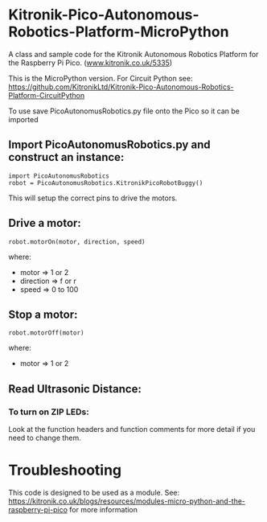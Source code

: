 # Kitronik-Pico-Autonomous-Robotics-Platform-MicroPython
A class and sample code for the Kitronik Autonomous Robotics Platform for the Raspberry Pi Pico. (www.kitronik.co.uk/5335)

This is the MicroPython version. For Circuit Python see: 
https://github.com/KitronikLtd/Kitronik-Pico-Autonomous-Robotics-Platform-CircuitPython

To use save PicoAutonomusRobotics.py file onto the Pico so it can be imported
## Import PicoAutonomusRobotics.py and construct an instance:
    import PicoAutonomusRobotics
    robot = PicoAutonomusRobotics.KitronikPicoRobotBuggy()

This will setup the correct pins to drive the motors. 
## Drive a motor:
    robot.motorOn(motor, direction, speed)
where:
* motor => 1 or 2
* direction => f or r
* speed => 0 to 100
## Stop a motor:
    robot.motorOff(motor)
where:
* motor => 1 or 2

## Read Ultrasonic Distance:



### To turn on ZIP LEDs:



Look at the function headers and function comments for more detail if you need to change them.

# Troubleshooting

This code is designed to be used as a module. See: https://kitronik.co.uk/blogs/resources/modules-micro-python-and-the-raspberry-pi-pico for more information
